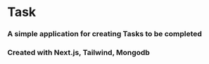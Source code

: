# Task

### A simple application for creating Tasks to be completed 

### Created with Next.js, Tailwind, Mongodb
